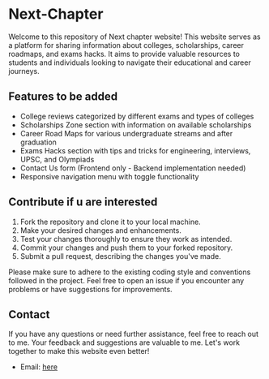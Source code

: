 # Next-Chapter

Welcome to this repository of Next chapter website! This website serves as a platform for sharing information about colleges, scholarships, career roadmaps, and exams hacks. It aims to provide valuable resources to students and individuals looking to navigate their educational and career journeys.

## Features to be added

- College reviews categorized by different exams and types of colleges
- Scholarships Zone section with information on available scholarships
- Career Road Maps for various undergraduate streams and after graduation
- Exams Hacks section with tips and tricks for engineering, interviews, UPSC, and Olympiads
- Contact Us form (Frontend only - Backend implementation needed)
- Responsive navigation menu with toggle functionality

## Contribute if u are interested

1. Fork the repository and clone it to your local machine.
2. Make your desired changes and enhancements.
3. Test your changes thoroughly to ensure they work as intended.
4. Commit your changes and push them to your forked repository.
5. Submit a pull request, describing the changes you've made.

Please make sure to adhere to the existing coding style and conventions followed in the project. Feel free to open an issue if you encounter any problems or have suggestions for improvements.

## Contact

If you have any questions or need further assistance, feel free to reach out to me. Your feedback and suggestions are valuable to me. Let's work together to make this website even better!

- Email: [here](mailto:shivanagachander@gmail.com)

